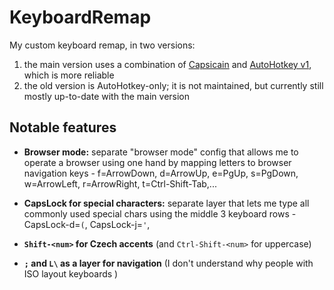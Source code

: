 # KeyboardRemap
My custom keyboard remap, in two versions:

 1) the main version uses a combination of [Capsicain](https://github.com/cajhin/capsicain) and [AutoHotkey v1](https://www.autohotkey.com/), which is more reliable
 2) the old version is AutoHotkey-only; it is  not maintained, but currently still mostly up-to-date with the main version

## Notable features

- **Browser mode:** separate "browser mode" config that allows me to operate a browser using one hand by mapping letters to browser navigation keys - f=ArrowDown, d=ArrowUp, e=PgUp, s=PgDown, w=ArrowLeft, r=ArrowRight, t=Ctrl-Shift-Tab,...

- **CapsLock for special characters:** separate layer that lets me type all commonly used special chars using the middle 3 keyboard rows - CapsLock-d=`(`, CapsLock-j=`'`,

 - **`Shift-<num>` for Czech accents** (and `Ctrl-Shift-<num>` for uppercase)
 - **`;` and `L\` as a layer for navigation** (I don't understand why people with ISO layout keyboards )
